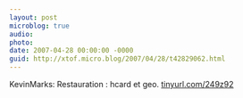 ```yaml
---
layout: post
microblog: true
audio: 
photo: 
date: 2007-04-28 00:00:00 -0000
guid: http://xtof.micro.blog/2007/04/28/t42829062.html
---
```

KevinMarks: Restauration : hcard et geo. [tinyurl.com/249z92](http://tinyurl.com/249z92)
